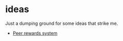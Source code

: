 ideas
=====

Just a dumping ground for some ideas that strike me.

- [Peer rewards system](peer_review.md)
